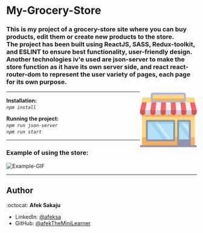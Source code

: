 # My-Grocery-Store

### This is my project of a grocery-store site where you can buy products, edit them or create new products to the store. <br />The project has been built using ReactJS, SASS, Redux-toolkit, and ESLINT to ensure best functionality, user-friendly design. <br />Another technologies iv'e used are json-server to make the store function as it have its own server side, and react react-router-dom to represent the user variety of pages, each page for its own purpose. <br />

<img src="./readme-resources/shops.png" width=150px height=150px align="right">

---

**Installation:**</br>
_`npm install`_

**Running the project:**</br>
_`npm run json-server`_</br>
_`npm run start`_

---

### **Example of using the store:**

![Example-GIF](./readme-resources/store-gif.gif)

---

## Author

:octocat: **Afek Sakaju**

- LinkedIn: [@afeksa](https://www.linkedin.com/in/afeksa/)
- GitHub: [@afekTheMiniLearner](https://github.com/afekTheMiniLearner)
